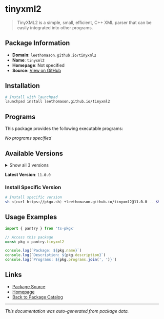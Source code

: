 # tinyxml2

> TinyXML2 is a simple, small, efficient, C++ XML parser that can be easily integrated into other programs.

## Package Information

- **Domain**: `leethomason.github.io/tinyxml2`
- **Name**: `tinyxml2`
- **Homepage**: Not specified
- **Source**: [View on GitHub](https://github.com/pkgxdev/pantry/tree/main/projects/leethomason.github.io/tinyxml2/package.yml)

## Installation

```bash
# Install with launchpad
launchpad install leethomason.github.io/tinyxml2
```

## Programs

This package provides the following executable programs:

*No programs specified*

## Available Versions

<details>
<summary>Show all 3 versions</summary>

- `11.0.0`, `10.1.0`, `10.0.0`

</details>

**Latest Version**: `11.0.0`

### Install Specific Version

```bash
# Install specific version
sh <(curl https://pkgx.sh) +leethomason.github.io/tinyxml2@11.0.0 -- $SHELL -i
```

## Usage Examples

```typescript
import { pantry } from 'ts-pkgx'

// Access this package
const pkg = pantry.tinyxml2

console.log(`Package: ${pkg.name}`)
console.log(`Description: ${pkg.description}`)
console.log(`Programs: ${pkg.programs.join(', ')}`)
```

## Links

- [Package Source](https://github.com/pkgxdev/pantry/tree/main/projects/leethomason.github.io/tinyxml2/package.yml)
- [Homepage](#)
- [Back to Package Catalog](../../../package-catalog.md)

---

*This documentation was auto-generated from package data.*
